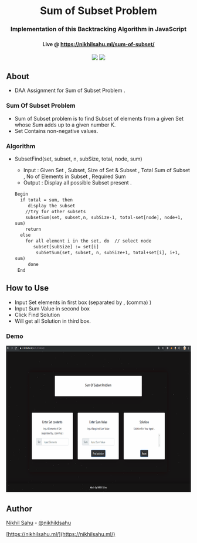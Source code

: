 <h1 align="center">Sum of Subset Problem   </h1>
<h3 align="center"> Implementation of this Backtracking Algorithm in JavaScript  <h3>
<h4 align="center">Live @ <a href="https://nikhilsahu.ml/sum-of-subset/">https://nikhilsahu.ml/sum-of-subset/</a>   </h4>   

<div align="center">
  
![](https://img.shields.io/badge/Made%20with-JS-brightgreen?style=flat-square)
[![](https://img.shields.io/badge/Website-Up-brightgreen?style=flat-square)](https://nikhilsahu.ml/sum-of-subset/)


</div>

## About 
- DAA Assignment for Sum of Subset Problem .

### Sum Of Subset Problem
-  Sum of Subset problem is to find Subset of elements from a given Set whose Sum adds up to a given number K. 
- Set Contains non-negative values. 

### Algorithm
 - SubsetFind(set, subset, n, subSize, total, node, sum)
    - Input : Given Set , Subset, Size of Set & Subset , Total Sum of Subset , No of Elements in Subset , Required Sum
     - Output : Display all possible Subset present .
    
    ```
    Begin
      if total = sum, then
         display the subset
        //try for other subsets
        subsetSum(set, subset,n, subSize-1, total-set[node], node+1, sum)
        return
      else
        for all element i in the set, do  // select node 
           subset[subSize] := set[i]
            subSetSum(set, subset, n, subSize+1, total+set[i], i+1, sum)
         done
     End
    ```
 ## How to Use
 -  Input Set elements in first box (separated by , (comma) )
 -  Input Sum Value in second box
 -  Click Find Solution
 - Will get  all Solution in third box.
 
 ### Demo
 
  <img height=400px src="./demo.gif" >
  
## Author

[Nikhil Sahu](https://nikhilsahu.ml/) - [@nikhildsahu](https://github.com/nikhildsahu) 

[https://nikhilsahu.ml/](https://nikhilsahu.ml/)

